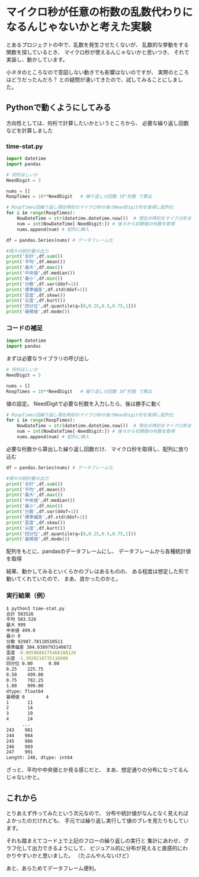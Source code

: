 # マイクロ秒が任意の桁数の乱数代わりになるんじゃないかと考えた実験

とあるプロジェクトの中で、乱数を発生させたくないが、
乱数的な挙動をする関数を探しているとき、
マイクロ秒が使えるんじゃないかと思いつき、
それで実装し、動かしています。

小ネタのところなので意図しない動きでも影響はないのですが、
実際のところはどうだったんだろ？
との疑問が湧いてきたので、試してみることにしました。

## Pythonで動くようにしてみる
方向性としては、何桁で計算したいかというところから、
必要な繰り返し回数などを計算しました


### time-stat.py
```python
import datetime
import pandas

# 何桁ほしいか
NeedDigit = 3

nums = []
RoopTimes = 10**NeedDigit	# 繰り返しの回数 10^桁数 で算出

# RoopTimes回繰り返し現在時刻のマイクロ秒の後ろNeedDigit桁を取得し配列化
for i in range(RoopTimes):
	NowDateTime = str(datetime.datetime.now())	# 現在の時刻をマイクロ秒まで取得し型を文字列に
	num = int(NowDateTime[-NeedDigit:]) # 後ろから初期値の桁数を取得
	nums.append(num) # 配列に挿入

df = pandas.Series(nums) # データフレーム化

#個々の統計量の出力
print('合計',df.sum())
print('平均',df.mean())
print('最大',df.max())
print('中央値',df.median())
print('最小',df.min())
print('分散',df.var(ddof=1))
print('標準偏差',df.std(ddof=1))
print('歪度',df.skew())
print('尖度',df.kurt())
print('四分位',df.quantile(q=[0,0.25,0.5,0.75,1]))
print('最頻値',df.mode())
```

### コードの補足
```python
import datetime
import pandas
```
まずは必要なライブラリの呼び出し


```python
# 何桁ほしいか
NeedDigit = 3

nums = []
RoopTimes = 10**NeedDigit	# 繰り返しの回数 10^桁数 で算出
```
値の設定。
NeedDigitで必要な桁数を入力したら、後は勝手に動く

```python
# RoopTimes回繰り返し現在時刻のマイクロ秒の後ろNeedDigit桁を取得し配列化
for i in range(RoopTimes):
	NowDateTime = str(datetime.datetime.now())	# 現在の時刻をマイクロ秒まで取得し型を文字列に
	num = int(NowDateTime[-NeedDigit:]) # 後ろから初期値の桁数を取得
	nums.append(num) # 配列に挿入
```
必要な桁数から算出した繰り返し回数だけ、
マイクロ秒を取得し、配列に放り込む


```python
df = pandas.Series(nums) # データフレーム化

#個々の統計量の出力
print('合計',df.sum())
print('平均',df.mean())
print('最大',df.max())
print('中央値',df.median())
print('最小',df.min())
print('分散',df.var(ddof=1))
print('標準偏差',df.std(ddof=1))
print('歪度',df.skew())
print('尖度',df.kurt())
print('四分位',df.quantile(q=[0,0.25,0.5,0.75,1]))
print('最頻値',df.mode())
```
配列をもとに、pandasのデータフレームにし、
データフレームから各種統計値を取得

結果、動かしてみるといくらかのブレはあるものの、
ある程度は想定した形で動いてくれていたので、
まあ、良かったのかと。

### 実行結果（例）
```bash
$ python3 time-stat.py
合計 503526
平均 503.526
最大 999
中央値 499.0
最小 0
分散 92987.78110510511
標準偏差 304.9389793140672
歪度 -0.0059686175466188126
尖度 -1.3920210735116008
四分位 0.00      0.00
0.25    225.75
0.50    499.00
0.75    782.25
1.00    999.00
dtype: float64
最頻値 0        4
1       11
2       14
3       19
4       24
      ...
243    981
244    984
245    986
246    989
247    991
Length: 248, dtype: int64
```
ざっと、平均や中央値とか見る感じだと、
まあ、想定通りの分布になってるんじゃないかと。


## これから
とりあえず作ってみたという次元なので、
分布や統計値がなんとなく見えればよかったのだけれども、
手元では繰り返し実行して値のブレを見たりもしています。

それも踏まえてコード上で上記のフローの繰り返しの実行と
集計にあわせ、グラフ化して出力できるようにして、
ビジュアル的に分布が見えると直感的にわかりやすいかと思いました。
（たぶんやんないけど）

あと、あらためてデータフレーム便利。
